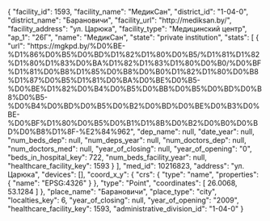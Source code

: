 {
    "facility_id": 1593,
    "facility_name": "МедикСан",
    "district_id": "1-04-0",
    "district_name": "Барановичи",
    "facility_url": "http:\/\/mediksan.by\/",
    "facility_address": "ул. Царюка",
    "facility_type": "Медицинский центр",
    "ap_1": "26Г",
    "name": "МедикСан",
    "state": "private institution",
    "stats": [
        {
            "url": "https:\/\/mgkpd.by\/%D0%BE-%D1%86%D0%B5%D0%BD%D1%82%D1%80%D0%B5\/%D1%81%D1%82%D1%80%D1%83%D0%BA%D1%82%D1%83%D1%80%D0%B0\/%D0%BF%D1%81%D0%B8%D1%85%D0%B8%D0%B0%D1%82%D1%80%D0%B8%D1%87%D0%B5%D1%81%D0%BA%D0%BE%D0%B5-%D0%BE%D1%82%D0%B4%D0%B5%D0%BB%D0%B5%D0%BD%D0%B8%D0%B5-%D0%B4%D0%BD%D0%B5%D0%B2%D0%BD%D0%BE%D0%B3%D0%BE-%D0%BF%D1%80%D0%B5%D0%B1%D1%8B%D0%B2%D0%B0%D0%BD%D0%B8%D1%8F-%E2%84%962",
            "dep_name": null,
            "date_year": null,
            "num_beds_dep": null,
            "num_deps_year": null,
            "num_doctors_dep": null,
            "num_doctors_med": null,
            "year_of_closing": null,
            "year_of_opening": "0",
            "beds_in_hospital_key": 722,
            "num_beds_facility_year": null,
            "healthcare_facility_key": 1593
        }
    ],
    "med_id": 10216823,
    "address": "ул. Царюка",
    "devices": [],
    "coord_x_y": {
        "crs": {
            "type": "name",
            "properties": {
                "name": "EPSG:4326"
            }
        },
        "type": "Point",
        "coordinates": [
            26.0068,
            53.1284
        ]
    },
    "place_name": "Барановичи",
    "place_type": "city",
    "localties_key": 6,
    "year_of_closing": null,
    "year_of_opening": "2009",
    "healthcare_facility_key": 1593,
    "administrative_division_id": "1-04-0"
}